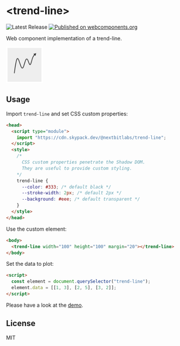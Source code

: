 # &lt;trend-line&gt;

![Latest Release](https://badgen.net/github/release/nextbitlabs/trend-line) [![Published on webcomponents.org](https://img.shields.io/badge/webcomponents.org-published-blue.svg)](https://www.webcomponents.org/element/trend-line)

Web component implementation of a trend-line.

<img width="100px" src="image.png">

## Usage

Import `trend-line` and set CSS custom properties:

```html
<head>
  <script type="module">
    import "https://cdn.skypack.dev/@nextbitlabs/trend-line";
  </script>
  <style>
    /*
      CSS custom properties penetrate the Shadow DOM.
      They are useful to provide custom styling.
    */
    trend-line {
      --color: #333; /* default black */
      --stroke-width: 2px; /* default 2px */
      --background: #eee; /* default transparent */
    }
  </style>
</head>
```

Use the custom element:

```html
<body>
  <trend-line width="100" height="100" margin="20"></trend-line>
</body>
```

Set the data to plot:

```html
<script>
  const element = document.querySelector("trend-line");
  element.data = [[1, 3], [2, 5], [3, 2]];
</script>
```

Please have a look at the [demo](https://pp41i.csb.app/).

## License

MIT
